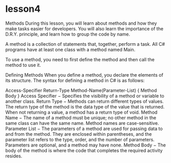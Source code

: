 # lesson4

Methods
During this lesson, you will learn about methods and how they make tasks easier for developers. You will also learn the importance of the D.R.Y. principle, and learn how to group the code by name.

A method is a collection of statements that, together, perform a task. All C# programs have at least one class with a method named Main.

To use a method, you need to first define the method and then call the method to use it.

Defining Methods
When you define a method, you declare the elements of its structure. The syntax for defining a method in C# is as follows:

Access-Specifier Return-Type Method-Name(Parameter-List)
{
    Method Body
}
Access Specifier − Specifies the visibility of a method or variable to another class.
Return Type − Methods can return different types of values. The return type of the method is the data type of the value that is returned. When not returning a value, a method has a return type of void.
Method Name − The name of a method must be unique; no other method in the same class can have the same name. Method names are case-sensitive.
Parameter List − The parameters of a method are used for passing data to and from the method. They are enclosed within parentheses, and the parameter list refers to the type, order, and the number of parameters. Parameters are optional, and a method may have none.
Method Body − The body of the method is where the code that completes the required activity resides.
